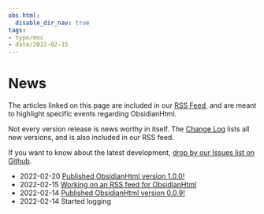 ```yaml
---
obs.html:
  disable_dir_nav: true
tags:
- type/moc
- date/2022-02-15
---
```

   
# News   
The articles linked on this page are included in our [RSS Feed](./Configurations/RSS%20Feed.md), and are meant to highlight specific events regarding ObsidianHtml.    
   
Not every version release is news worthy in itself. The [Change Log](./Change%20Log.md) lists all new versions, and is also included in our RSS feed.   
   
If you want to know about the latest development, [drop by our Issues list on Github](https://github.com/obsidian-html/obsidian-html/issues).   
   
   
- 2022-02-20 [Published ObsidianHtml version 1.0.0!](./Log/Published%20ObsidianHtml%20version%201.0.0%21.md)   
- 2022-02-15 [Working on an RSS feed for ObsidianHtml](./Log/Working%20on%20an%20RSS%20feed%20for%20ObsidianHtml.md)   
- 2022-02-14 [Published ObsidianHtml version 0.0.9!](./Log/Published%20ObsidianHtml%20version%200.0.9%21.md)    
- 2022-02-14 Started logging